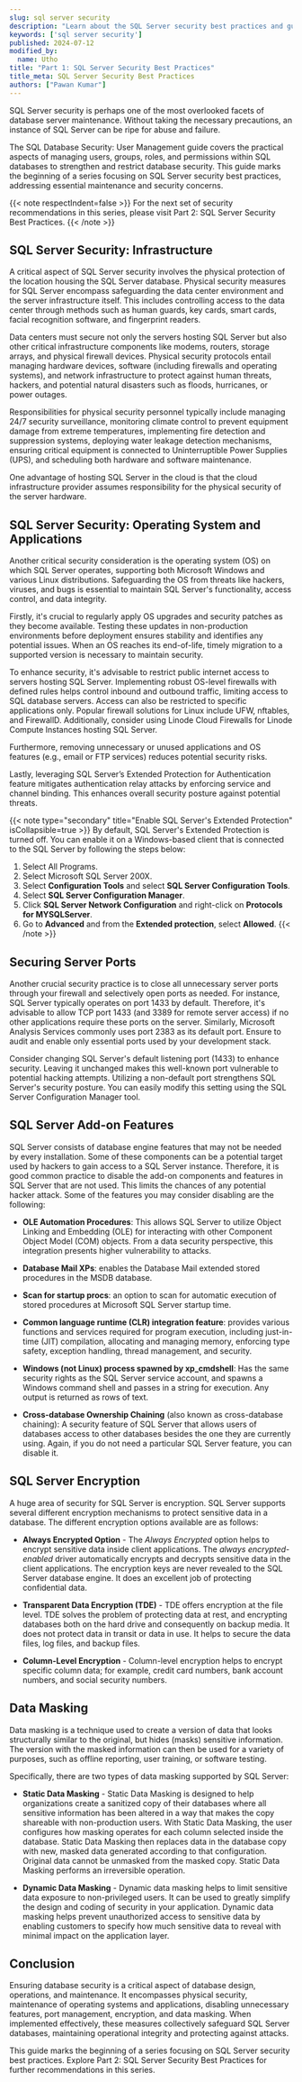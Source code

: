 ```yaml
---
slug: sql server security
description: "Learn about the SQL Server security best practices and guidelines to keep your server and data safe. For example, disable unused ports and SQL Server features."
keywords: ['sql server security']
published: 2024-07-12
modified_by:
  name: Utho
title: "Part 1: SQL Server Security Best Practices"
title_meta: SQL Server Security Best Practices
authors: ["Pawan Kumar"]
---
```


SQL Server security is perhaps one of the most overlooked facets of database server maintenance. Without taking the necessary precautions, an instance of SQL Server can be ripe for abuse and failure.

The SQL Database Security: User Management guide covers the practical aspects of managing users, groups, roles, and permissions within SQL databases to strengthen and restrict database security. This guide marks the beginning of a series focusing on SQL Server security best practices, addressing essential maintenance and security concerns.

{{< note respectIndent=false >}}
For the next set of security recommendations in this series, please visit Part 2: SQL Server Security Best Practices.
{{< /note >}}

## SQL Server Security: Infrastructure

A critical aspect of SQL Server security involves the physical protection of the location housing the SQL Server database. Physical security measures for SQL Server encompass safeguarding the data center environment and the server infrastructure itself. This includes controlling access to the data center through methods such as human guards, key cards, smart cards, facial recognition software, and fingerprint readers.

Data centers must secure not only the servers hosting SQL Server but also other critical infrastructure components like modems, routers, storage arrays, and physical firewall devices. Physical security protocols entail managing hardware devices, software (including firewalls and operating systems), and network infrastructure to protect against human threats, hackers, and potential natural disasters such as floods, hurricanes, or power outages.

Responsibilities for physical security personnel typically include managing 24/7 security surveillance, monitoring climate control to prevent equipment damage from extreme temperatures, implementing fire detection and suppression systems, deploying water leakage detection mechanisms, ensuring critical equipment is connected to Uninterruptible Power Supplies (UPS), and scheduling both hardware and software maintenance.

One advantage of hosting SQL Server in the cloud is that the cloud infrastructure provider assumes responsibility for the physical security of the server hardware.

## SQL Server Security: Operating System and Applications

Another critical security consideration is the operating system (OS) on which SQL Server operates, supporting both Microsoft Windows and various Linux distributions. Safeguarding the OS from threats like hackers, viruses, and bugs is essential to maintain SQL Server's functionality, access control, and data integrity.

Firstly, it's crucial to regularly apply OS upgrades and security patches as they become available. Testing these updates in non-production environments before deployment ensures stability and identifies any potential issues. When an OS reaches its end-of-life, timely migration to a supported version is necessary to maintain security.

To enhance security, it's advisable to restrict public internet access to servers hosting SQL Server. Implementing robust OS-level firewalls with defined rules helps control inbound and outbound traffic, limiting access to SQL database servers. Access can also be restricted to specific applications only. Popular firewall solutions for Linux include UFW, nftables, and FirewallD. Additionally, consider using Linode Cloud Firewalls for Linode Compute Instances hosting SQL Server.

Furthermore, removing unnecessary or unused applications and OS features (e.g., email or FTP services) reduces potential security risks.

Lastly, leveraging SQL Server’s Extended Protection for Authentication feature mitigates authentication relay attacks by enforcing service and channel binding. This enhances overall security posture against potential threats.

{{< note type="secondary" title="Enable SQL Server's Extended Protection" isCollapsible=true >}}
By default, SQL Server's Extended Protection is turned off. You can enable it on a Windows-based client that is connected to the SQL Server by following the steps below:
1. Select All Programs.
1. Select Microsoft SQL Server 200X.
1. Select **Configuration Tools** and select **SQL Server Configuration Tools**.
1. Select **SQL Server Configuration Manager**.
1. Click **SQL Server Network Configuration** and right-click on **Protocols for MYSQLServer**.
1. Go to **Advanced** and from the **Extended protection**, select **Allowed**.
{{< /note >}}

## Securing Server Ports

Another crucial security practice is to close all unnecessary server ports through your firewall and selectively open ports as needed. For instance, SQL Server typically operates on port 1433 by default. Therefore, it's advisable to allow TCP port 1433 (and 3389 for remote server access) if no other applications require these ports on the server. Similarly, Microsoft Analysis Services commonly uses port 2383 as its default port. Ensure to audit and enable only essential ports used by your development stack.

Consider changing SQL Server's default listening port (1433) to enhance security. Leaving it unchanged makes this well-known port vulnerable to potential hacking attempts. Utilizing a non-default port strengthens SQL Server's security posture. You can easily modify this setting using the SQL Server Configuration Manager tool.

## SQL Server Add-on Features

SQL Server consists of database engine features that may not be needed by every installation. Some of these components can be a potential target used by hackers to gain access to a SQL Server instance. Therefore, it is good common practice to disable the add-on components and features in SQL Server that are not used. This limits the chances of any potential hacker attack. Some of the features you may consider disabling are the following:

- **OLE Automation Procedures**: This allows SQL Server to utilize Object Linking and Embedding (OLE) for interacting with other Component Object Model (COM) objects. From a data security perspective, this integration presents higher vulnerability to attacks.

- **Database Mail XPs**: enables the Database Mail extended stored procedures in the MSDB database.

- **Scan for startup procs**: an option to scan for automatic execution of stored procedures at Microsoft SQL Server startup time.

- **Common language runtime (CLR) integration feature**: provides various functions and services required for program execution, including just-in-time (JIT) compilation, allocating and managing memory, enforcing type safety, exception handling, thread management, and security.

- **Windows (not Linux) process spawned by xp_cmdshell**: Has the same security rights as the SQL Server service account, and spawns a Windows command shell and passes in a string for execution. Any output is returned as rows of text.

- **Cross-database Ownership Chaining**  (also known as cross-database chaining): A security feature of SQL Server that allows users of databases access to other databases besides the one they are currently using. Again, if you do not need a particular SQL Server feature, you can disable it.

## SQL Server Encryption

A huge area of security for SQL Server is encryption. SQL Server supports several different encryption mechanisms to protect sensitive data in a database. The different encryption options available are as follows:

- **Always Encrypted Option** - The *Always Encrypted* option helps to encrypt sensitive data inside client applications. The *always encrypted-enabled* driver automatically encrypts and decrypts sensitive data in the client applications. The encryption keys are never revealed to the SQL Server database engine. It does an excellent job of protecting confidential data.

- **Transparent Data Encryption (TDE)** - TDE offers encryption at the file level. TDE solves the problem of protecting data at rest, and encrypting databases both on the hard drive and consequently on backup media. It does not protect data in transit or data in use. It helps to secure the data files, log files, and backup files.

- **Column-Level Encryption** - Column-level encryption helps to encrypt specific column data; for example, credit card numbers, bank account numbers, and social security numbers.

## Data Masking

Data masking is a technique used to create a version of data that looks structurally similar to the original, but hides (masks) sensitive information. The version with the masked information can then be used for a variety of purposes, such as offline reporting, user training, or software testing.

Specifically, there are two types of data masking supported by SQL Server:

- **Static Data Masking** - Static Data Masking is designed to help organizations create a sanitized copy of their databases where all sensitive information has been altered in a way that makes the copy shareable with non-production users. With Static Data Masking, the user configures how masking operates for each column selected inside the database. Static Data Masking then replaces data in the database copy with new, masked data generated according to that configuration. Original data cannot be unmasked from the masked copy. Static Data Masking performs an irreversible operation.

- **Dynamic Data Masking** - Dynamic data masking helps to limit sensitive data exposure to non-privileged users. It can be used to greatly simplify the design and coding of security in your application. Dynamic data masking helps prevent unauthorized access to sensitive data by enabling customers to specify how much sensitive data to reveal with minimal impact on the application layer.

## Conclusion

Ensuring database security is a critical aspect of database design, operations, and maintenance. It encompasses physical security, maintenance of operating systems and applications, disabling unnecessary features, port management, encryption, and data masking. When implemented effectively, these measures collectively safeguard SQL Server databases, maintaining operational integrity and protecting against attacks.

This guide marks the beginning of a series focusing on SQL Server security best practices. Explore Part 2: SQL Server Security Best Practices for further recommendations in this series.
